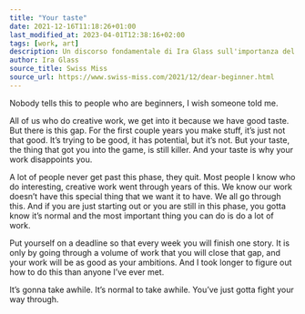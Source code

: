 ```yaml
---
title: "Your taste"
date: 2021-12-16T11:18:26+01:00
last_modified_at: 2023-04-01T12:38:16+02:00
tags: [work, art]
description: Un discorso fondamentale di Ira Glass sull'importanza del gusto all'inizio del percorso artistico.
author: Ira Glass
source_title: Swiss Miss
source_url: https://www.swiss-miss.com/2021/12/dear-beginner.html
---
```


Nobody tells this to people who are beginners, I wish someone told me.

All of us who do creative work, we get into it because we have good taste. But there is this gap. For the first couple years you make stuff, it’s just not that good. It’s trying to be good, it has potential, but it’s not. But your taste, the thing that got you into the game, is still killer. And your taste is why your work disappoints you.

A lot of people never get past this phase, they quit. Most people I know who do interesting, creative work went through years of this. We know our work doesn’t have this special thing that we want it to have. We all go through this. And if you are just starting out or you are still in this phase, you gotta know it’s normal and the most important thing you can do is do a lot of work.

Put yourself on a deadline so that every week you will finish one story. It is only by going through a volume of work that you will close that gap, and your work will be as good as your ambitions. And I took longer to figure out how to do this than anyone I’ve ever met.

It’s gonna take awhile. It’s normal to take awhile. You’ve just gotta fight your way through.
